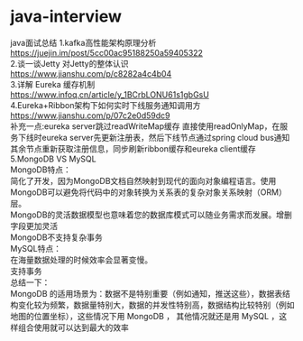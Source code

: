 # java-interview
java面试总结
1.kafka高性能架构原理分析  
https://juejin.im/post/5cc00ac95188250a59405322  
2.谈一谈Jetty 对Jetty的整体认识  
https://www.jianshu.com/p/c8282a4c4b04  
3.详解 Eureka 缓存机制  
https://www.infoq.cn/article/y_1BCrbLONU61s1gbGsU  
4.Eureka+Ribbon架构下如何实时下线服务通知调用方  
https://www.jianshu.com/p/07c2e0d59dc9   
补充一点:eureka server跳过readWriteMap缓存 直接使用readOnlyMap，在服务下线时eureka server先更新注册表，然后下线节点通过spring cloud bus通知其余节点重新获取注册信息，同步刷新ribbon缓存和eureka client缓存  
5.MongoDB VS MySQL  
MongoDB特点：  
简化了开发，因为MongoDB文档自然映射到现代的面向对象编程语言。使用MongoDB可以避免将代码中的对象转换为关系表的复杂对象关系映射（ORM）层。  
MongoDB的灵活数据模型也意味着您的数据库模式可以随业务需求而发展。增删字段更加灵活    
MongoDB不支持复杂事务  
MySQL特点：  
在海量数据处理的时候效率会显著变慢。  
支持事务  
总结一下：  
MongoDB 的适用场景为：数据不是特别重要（例如通知，推送这些），数据表结构变化较为频繁，数据量特别大，数据的并发性特别高，数据结构比较特别（例如地图的位置坐标），这些情况下用 MongoDB ， 其他情况就还是用 MySQL ，这样组合使用就可以达到最大的效率  



